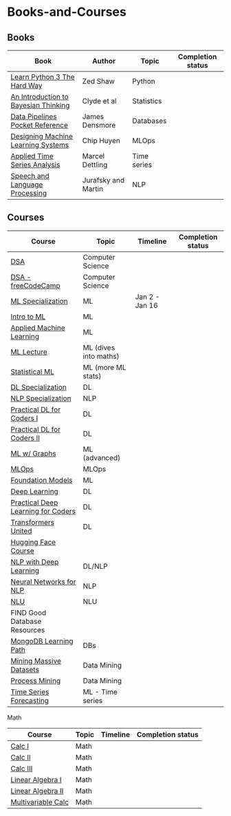 # Books-and-Courses

## Books



|Book       |Author          |Topic | Completion status|
|-----------|----------------|------|-------|
[Learn Python 3 The Hard Way](https://github.com/ev1lm0rty/Learn_Python3/blob/master/learn-python-3-hard-way.pdf) | Zed Shaw| Python |
[An Introduction to Bayesian Thinking](https://statswithr.github.io/book/) | Clyde et al | Statistics|
[Data Pipelines Pocket Reference](https://www.oreilly.com/library/view/data-pipelines-pocket/9781492087823/)| James Densmore| Databases |
[Designing Machine Learning Systems](https://www.oreilly.com/library/view/designing-machine-learning/9781098107956/)| Chip Huyen| MLOps |
[Applied Time Series Analysis](./_resources/time_series.pdf)| Marcel Dettling| Time series |
[Speech and Language Processing](./_resources/ed3book.pdf)| Jurafsky and Martin| NLP |

## Courses


|Course                                                                                                                                                                         |Topic                         |Timeline      | Completion status|
|------------------------------------------------------------------------------------------------------------------------------------------------------ |----------------------------|----------------|-------------------------|
[DSA](https://www.udacity.com/course/data-structures-and-algorithms-in-python--ud513)                                         | Computer Science    | 	|
[DSA - freeCodeCamp](https://www.youtube.com/watch?v=8hly31xKli0)                                         | Computer Science  | 	                  |
[ML Specialization](https://www.coursera.org/specializations/machine-learning-introduction)                                     |ML           		        |	Jan 2 - Jan 16	|
[Intro to ML](https://www.udacity.com/course/intro-to-machine-learning--ud120)                                                         |ML                              |		|
[Applied Machine Learning](https://github.com/dair-ai/ML-YouTube-Courses#stanford-cs229-machine-learning)      |ML				|		|			
[ML Lecture](https://www.youtube.com/playlist?list=PLzrCXlf6ypbxS5OYOY3EN_0u2fDuIT6Gt)				     |ML (dives into maths) |		|
[Statistical ML](https://www.youtube.com/playlist?list=PL05umP7R6ij2XCvrRzLokX6EoHWaGA2cC)			     |ML (more ML stats)	|		|
[DL Specialization](https://www.coursera.org/specializations/deep-learning)                                                               |DL                              |			|
[NLP Specialization](https://www.coursera.org/specializations/natural-language-processing)                                     |NLP                            |		|
[Practical DL for Coders I](https://www.youtube.com/playlist?list=PLfYUBJiXbdtSvpQjSnJJ_PmDQB_VyT5iU)	     |DL				|		|
[Practical DL for Coders II](https://www.youtube.com/watch?v=_7rMfsA24Ls)							     |DL				|		|
[ML w/ Graphs](https://www.youtube.com/playlist?list=PLoROMvodv4rPLKxIpqhjhPgdQy7imNkDn)			     |ML (advanced)		|		|
[MLOps](https://www.coursera.org/specializations/natural-language-processing)                                                       |MLOps                        |		|
[Foundation Models](https://www.youtube.com/playlist?list=PL9t0xVFP90GD8hox0KipBkJcLX_C3ja67)		     |ML				|		|
[Deep Learning](https://www.youtube.com/playlist?list=PL05umP7R6ij3NTWIdtMbfvX7Z-4WEXRqD)			     | DL				|		|
[Practical Deep Learning for Coders](https://course.fast.ai/)                                      | DL       |   |
[Transformers United](https://www.youtube.com/playlist?list=PLoROMvodv4rNiJRchCzutFw5ItR_Z27CM)		     |DL				|		|
[Hugging Face Course](https://www.youtube.com/playlist?list=PLo2EIpI_JMQvWfQndUesu0nPBAtZ9gP1o)	     |					|		|
[NLP with Deep Learning](https://www.youtube.com/playlist?list=PLoROMvodv4rOSH4v6133s9LFPRHjEmbmJ)    |DL/NLP			|		|
[Neural Networks for NLP](https://www.youtube.com/playlist?list=PL8PYTP1V4I8AkaHEJ7lOOrlex-pcxS-XV)	     |NLP				|		|
[NLU](https://www.youtube.com/playlist?list=PLoROMvodv4rPt5D0zs3YhbWSZA8Q_DyiJ)				     |NLU				|		|
FIND Good Database Resources                                                                                                                               |                                    |			|
[MongoDB Learning Path](https://university.mongodb.com/learning_paths/developer)                                               |DBs                             |		|
[Mining Massive Datasets](https://www.edx.org/course/mining-massive-datasets)                                                     | Data Mining                |		|
[Process Mining](https://www.coursera.org/learn/process-mining#syllabus)             						     |Data Mining                 |		|
[Time Series Forecasting](https://www.tensorflow.org/tutorials/structured_data/time_series#performance_3)             						     |ML - Time series                |		|





Math

|Course                                                                                                                                                                         |Topic                         |Timeline      | Completion status|
|------------------------------------------------------------------------------------------------------------------------------------------------------ |----------------------------|----------------|-------------------------|
[Calc I](https://www.edx.org/course/calculus-1a-differentiation)                                                                                   |Math                          |					|
[Calc II](https://www.edx.org/course/calculus-1b-integration)                                                                                       |Math               	       |					|
[Calc III](https://www.edx.org/course/calculus-1c-coordinate-systems-infinite-series)                                                 |Math                          |					|
[Linear Algebra I](https://www.youtube.com/playlist?list=PLZHQObOWTQDPD3MizzM2xVFitgF8hE_ab)                 |Math                          |					|
[Linear Algebra II](https://www.edx.org/course/calculus-1c-coordinate-systems-infinite-series)                                  |Math                           |			|
[Multivariable Calc](https://ocw.mit.edu/courses/18-02sc-multivariable-calculus-fall-2010/)                                        |Math                           |			|
